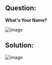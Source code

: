 ## Question:**What's Your Name?**![image](https://user-images.githubusercontent.com/96613300/162882272-6a401f64-bed9-43f4-b884-f01f5a6c4aff.png)## Solution:![image](https://user-images.githubusercontent.com/96613300/162882408-abf43ae1-ca8b-48ab-b854-3273f5436114.png)